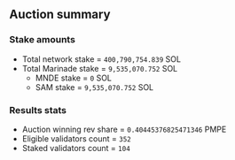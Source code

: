 ## Auction summary

### Stake amounts
- Total network stake = `400,790,754.839` SOL
- Total Marinade stake = `9,535,070.752` SOL
  - MNDE stake = `0` SOL
  - SAM stake = `9,535,070.752` SOL

### Results stats
- Auction winning rev share = `0.40445376825471346` PMPE
- Eligible validators count = `352`
- Staked validators count = `104`
